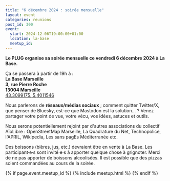 ```yaml
---
title: "6 décembre 2024 : soirée mensuelle"
layout: event
categories: reunions
post_id: 300
event:
  start: 2024-12-06T19:00:00+01:00
  location: la-base
  meetup_id: 
---
```


**Le PLUG organise sa soirée mensuelle ce vendredi 6 décembre 2024 à La Base.**

Ça se passera à partir de 19h à :  
**La Base Marseille**  
**3, rue Pierre Roche**  
**13004 Marseille**  
[43,3099175, 5,4011546](https://www.openstreetmap.org/node/7266092587)

Nous parlerons de **réseaux/médias sociaux** ; comment quitter Twitter/X, que penser de Bluesky, est-ce que Mastodon est la solution… ?
Venez partager votre point de vue, votre vécu, vos idées, astuces et outils.

Nous serons potentiellement rejoint par d'autres associations du collectif AïoLibre : OpenStreetMap Marseille, La Quadrature du Net, Technopolice, l'APRIL, Wikipedia, Les sans pagEs Méditerranée etc.

Des boissons (bières, jus, etc.) devraient être en vente à La Base. Les participant·e·s sont invité·e·s à apporter quelque chose à grignoter. Merci de ne pas apporter de boissons alcoolisées. Il est possible que des pizzas soient commandées au cours de la soirée.

{% if page.event.meetup_id %}
  {% include meetup.html %}
{% endif %}
